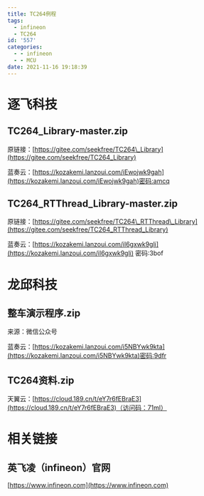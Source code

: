 ```yaml
---
title: TC264例程
tags:
  - infineon
  - TC264
id: '557'
categories:
  - - infineon
  - - MCU
date: 2021-11-16 19:18:39
---
```


# 逐飞科技

## TC264\_Library-master.zip

原链接：[https://gitee.com/seekfree/TC264\_Library](https://gitee.com/seekfree/TC264_Library)

蓝奏云：[https://kozakemi.lanzoui.com/iEwojwk9gah](https://kozakemi.lanzoui.com/iEwojwk9gah)密码:amcq

## TC264\_RTThread\_Library-master.zip

原链接：[https://gitee.com/seekfree/TC264\_RTThread\_Library](https://gitee.com/seekfree/TC264_RTThread_Library)

蓝奏云：[https://kozakemi.lanzoui.com/il6gxwk9gli](https://kozakemi.lanzoui.com/il6gxwk9gli) 密码:3bof

# 龙邱科技

## 整车演示程序.zip

来源：微信公众号

蓝奏云：[https://kozakemi.lanzoui.com/i5NBYwk9kta](https://kozakemi.lanzoui.com/i5NBYwk9kta)密码:9dfr

## TC264资料.zip

天翼云：[https://cloud.189.cn/t/eY7r6fEBraE3](https://cloud.189.cn/t/eY7r6fEBraE3)（访问码：71ml）

# 相关链接

## 英飞凌（infineon）官网

[https://www.infineon.com](https://www.infineon.com)